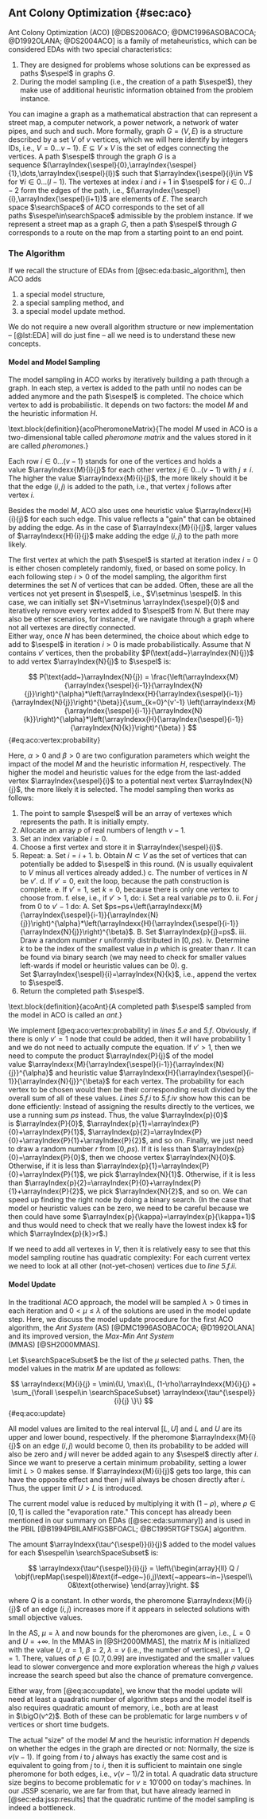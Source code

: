 ## Ant Colony Optimization {#sec:aco}

Ant Colony Optimization (ACO)&nbsp;[@DBS2006ACO; @DMC1996ASOBACOCA; @D1992OLANA; @DS2004ACO] is a family of metaheuristics, which can be considered EDAs with two special characteristics:

1. They are designed for problems whose solutions can be expressed as paths&nbsp;$\sespel$ in graphs&nbsp;$G$.
2. During the model sampling (i.e., the creation of a path&nbsp;$\sespel$), they make use of additional heuristic information obtained from the problem instance.

You can imagine a graph as a mathematical abstraction that can represent a street map, a computer network, a power network, a network of water pipes, and such and such.
More formally, graph&nbsp;$G=(V,E)$ is a structure described by a set&nbsp;$V$ of&nbsp;$v$ vertices, which we will here identify by integers IDs, i.e., $V=0\dots{v-1}\}$.
$E\subseteq V\times V$ is the set of edges connecting the vertices.
A path&nbsp;$\sespel$ through the graph&nbsp;$G$ is a sequence&nbsp;$(\arrayIndex{\sespel}{0},\arrayIndex{\sespel}{1},\dots,\arrayIndex{\sespel}{l})$ such that&nbsp;$\arrayIndex{\sespel}{i}\in V$ for $\forall i\in 0\dots(l-1)$.
The vertexes at index&nbsp;$i$ and&nbsp;$i+1$ in&nbsp;$\sespel$ for&nbsp;$i\in 0\dots{l-2}$ form the edges of the path, i.e., $(\arrayIndex{\sespel}{i},\arrayIndex{\sespel}{i+1})$ are elements of&nbsp;$E$.
The search space&nbsp;$\searchSpace$ of ACO corresponds to the set of all paths&nbsp;$\sespel\in\searchSpace$ admissible by the problem instance.
If we represent a street map as a graph&nbsp;$G$, then a path&nbsp;$\sespel$ through&nbsp;$G$ corresponds to a route on the map from a starting point to an end point.

### The Algorithm

If we recall the structure of EDAs from [@sec:eda:basic_algorithm], then ACO adds

1. a special model structure,
2. a special sampling method, and
3. a special model update method.

We do not require a new overall algorithm structure or new implementation &ndash; [@lst:EDA] will do just fine &ndash; all we need is to understand these new concepts.

#### Model and Model Sampling

The model sampling in ACO works by iteratively building a path through a graph.
In each step, a vertex is added to the path until no nodes can be added anymore and the path&nbsp;$\sespel$ is completed.
The choice which vertex to add is probabilistic.
It depends on two factors: the model&nbsp;$M$ and the heuristic information&nbsp;$H$.

\text.block{definition}{acoPheromoneMatrix}{The model&nbsp;$M$ used in ACO is a two-dimensional table called *pheromone matrix* and the values stored in it are called&nbsp;*pheromones*.}

Each row&nbsp;$i\in 0\dots(v-1)$ stands for one of the vertices and holds a value&nbsp;$\arrayIndexx{M}{i}{j}$ for each other vertex&nbsp;$j\in 0\dots(v-1)$ with&nbsp;$j\neq i$.
The higher the value&nbsp;$\arrayIndexx{M}{i}{j}$, the more likely should it be that the edge&nbsp;$(i,j)$ is added to the path, i.e., that vertex&nbsp;$j$ follows after vertex&nbsp;$i$.

Besides the model&nbsp;$M$, ACO also uses one heuristic value&nbsp;$\arrayIndexx{H}{i}{j}$ for each such edge.
This value reflects a "gain" that can be obtained by adding the edge.
As in the case of&nbsp;$\arrayIndexx{M}{i}{j}$, larger values of&nbsp;$\arrayIndexx{H}{i}{j}$ make adding the edge&nbsp;$(i,j)$ to the path more likely.

The first vertex at which the path&nbsp;$\sespel$ is started at iteration index&nbsp;$i=0$ is either chosen completely randomly, fixed, or based on some policy.
In each following step&nbsp;$i>0$ of the model sampling, the algorithm first determines the set&nbsp;$N$ of vertices that can be added.
Often, these are all the vertices not yet present in&nbsp;$\sespel$, i.e., $V\setminus \sespel$.
In this case, we can initially set $N=V\setminus \arrayIndex{\sespel}{0}$ and iteratively remove every vertex added to&nbsp;$\sespel$ from&nbsp;$N$.
But there may also be other scenarios, for instance, if we navigate through a graph where not all vertexes are directly connected.  
Either way, once&nbsp;$N$ has been determined, the choice about which edge to add to&nbsp;$\sespel$ in iteration&nbsp;$i>0$ is made probabilistically.
Assume that&nbsp;$N$ contains&nbsp;$v'$ vertices, then the probability&nbsp;$P(\text{add~}\arrayIndex{N}{j})$ to add vertex&nbsp;$\arrayIndex{N}{j}$ to&nbsp;$\sespel$ is:

$$ P(\text{add~}\arrayIndex{N}{j}) = \frac{\left(\arrayIndexx{M}{\arrayIndex{\sespel}{i-1}}{\arrayIndex{N}{j}}\right)^{\alpha}*\left(\arrayIndexx{H}{\arrayIndex{\sespel}{i-1}}{\arrayIndex{N}{j}}\right)^{\beta}}{\sum_{k=0}^{v'-1} \left(\arrayIndexx{M}{\arrayIndex{\sespel}{i-1}}{\arrayIndex{N}{k}}\right)^{\alpha}*\left(\arrayIndexx{H}{\arrayIndex{\sespel}{i-1}}{\arrayIndex{N}{k}}\right)^{\beta} } $$ {#eq:aco:vertex:probability}

Here, $\alpha>0$ and $\beta>0$ are two configuration parameters which weight the impact of the model&nbsp;$M$ and the heuristic information&nbsp;$H$, respectively.
The higher the model and heuristic values for the edge from the last-added vertex&nbsp;$\arrayIndex{\sespel}{i}$ to a potential next vertex&nbsp;$\arrayIndex{N}{j}$, the more likely it is selected.
The model sampling then works as follows:

1. The point to sample&nbsp;$\sespel$ will be an array of vertexes which represents the path. It is initially empty.
2. Allocate an array&nbsp;$p$ of real numbers of length&nbsp;$v-1$. 
3. Set an index variable&nbsp;$i=0$.
4. Choose a first vertex and store it in&nbsp;$\arrayIndex{\sespel}{i}$.
5. Repeat:
    a. Set&nbsp;$i=i+1$.
    b. Obtain $N\subset V$&nbsp;as the set of vertices that can potentially be added to&nbsp;$\sespel$ in this round. ($N$&nbsp;is usually equivalent to&nbsp;$V$ minus all vertices already added.)
    c. The number of vertices in&nbsp;$N$ be&nbsp;$v'$.
    d. If&nbsp;$v'=0$, exit the loop, because the path construction is complete.
    e. If&nbsp;$v'=1$, set $k=0$, because there is only one vertex to choose from.
    f. else, i.e., if $v'>1$, do:
       i. Set a real variable&nbsp;$ps$ to&nbsp;$0$.
       ii. For $j$ from $0$ to $v'-1$ do:
          A. Set $ps=ps+\left(\arrayIndexx{M}{\arrayIndex{\sespel}{i-1}}{\arrayIndex{N}{j}}\right)^{\alpha}*\left(\arrayIndexx{H}{\arrayIndex{\sespel}{i-1}}{\arrayIndex{N}{j}}\right)^{\beta}$.
          B. Set $\arrayIndex{p}{j}=ps$.
       iii. Draw a random number&nbsp;$r$ uniformly distributed in $[0,ps)$.
       iv. Determine $k$&nbsp;to be the index of the smallest value in&nbsp;$p$ which is greater than&nbsp;$r$. It can be found via binary search (we may need to check for smaller values left-wards if model or heuristic values can be&nbsp;0).
    g. Set&nbsp;$\arrayIndex{\sespel}{i}=\arrayIndex{N}{k}$, i.e., append the vertex to&nbsp;$\sespel$.
6. Return the completed path&nbsp;$\sespel$.

\text.block{definition}{acoAnt}{A completed path&nbsp;$\sespel$ sampled from the model in ACO is called an *ant*.}

We implement [@eq:aco:vertex:probability] in *lines&nbsp;5.e* and&nbsp;*5.f*.
Obviously, if there is only $v'=1$ node that could be added, then it will have probability&nbsp;1 and we do not need to actually compute the equation.
If $v'>1$, then we need to compute the product&nbsp;$\arrayIndex{P}{j}$ of the model value&nbsp;$\arrayIndexx{M}{\arrayIndex{\sespel}{i-1}}{\arrayIndex{N}{j}}^{\alpha}$ and heuristic value&nbsp;$\arrayIndexx{H}{\arrayIndex{\sespel}{i-1}}{\arrayIndex{N}{j}}^{\beta}$ for each vertex.
The probability for each vertex to be chosen would then be their corresponding result divided by the overall sum of all of these values.
*Lines&nbsp;5.f.i* to&nbsp;*5.f.iv* show how this can be done efficiently:
Instead of assigning the results directly to the vertices, we use a running sum&nbsp;$ps$ instead.
Thus, the value&nbsp;$\arrayIndex{p}{0}$ is&nbsp;$\arrayIndex{P}{0}$, $\arrayIndex{p}{1}=\arrayIndex{P}{0}+\arrayIndex{P}{1}$, $\arrayIndex{p}{2}=\arrayIndex{P}{0}+\arrayIndex{P}{1}+\arrayIndex{P}{2}$, and so on.
Finally, we just need to draw a random number&nbsp;$r$ from&nbsp;$[0,ps)$.
If it is less than&nbsp;$\arrayIndex{p}{0}=\arrayIndex{P}{0}$, then we choose vertex&nbsp;$\arrayIndex{N}{0}$.
Otherwise, if it is less than&nbsp;$\arrayIndex{p}{1}=\arrayIndex{P}{0}+\arrayIndex{P}{1}$, we pick&nbsp;$\arrayIndex{N}{1}$.
Otherwise, if it is less than&nbsp;$\arrayIndex{p}{2}=\arrayIndex{P}{0}+\arrayIndex{P}{1}+\arrayIndex{P}{2}$, we pick&nbsp;$\arrayIndex{N}{2}$, and so on.
We can speed up finding the right node by doing a binary search.
(In the case that model or heuristic values can be zero, we need to be careful because we then could have some&nbsp;$\arrayIndex{p}{\kappa}=\arrayIndex{p}{\kappa+1}$ and thus would need to check that we really have the lowest index&nbsp;k$ for which&nbsp;$\arrayIndex{p}{k}>r$.)

If we need to add all vertexes in&nbsp;$V$, then it is relatively easy to see that this model sampling routine has quadratic complexity:
For each current vertex we need to look at all other (not-yet-chosen) vertices due to *line&nbsp;5.f.ii*.

#### Model Update

In the traditional ACO approach, the model will be sampled&nbsp;$\lambda>0$ times in each iteration and&nbsp;$0<\mu\leq \lambda$ of the solutions are used in the model update step.
Here, we discuss the model update procedure for the first ACO algorithm, the *Ant System* (AS)&nbsp;[@DMC1996ASOBACOCA; @D1992OLANA] and its improved version, the *Max-Min Ant System* (MMAS)&nbsp;[@SH2000MMAS].

Let $\searchSpaceSubset$&nbsp;be the list of the&nbsp;$\mu$ selected paths.
Then, the model values in the matrix&nbsp;$M$ are updated as follows:

$$ \arrayIndexx{M}{i}{j} = \min\{U, \max\{L, (1-\rho)\arrayIndexx{M}{i}{j} + \sum_{\forall \sespel\in \searchSpaceSubset} \arrayIndexx{\tau^{\sespel}}{i}{j} \}\} $$ {#eq:aco:update}

All model values are limited to the real interval&nbsp;$[L,U]$ and&nbsp;$L$ and&nbsp;$U$ are its upper and lower bound, respectively.
If the pheromone&nbsp;$\arrayIndexx{M}{i}{j}$  on an edge&nbsp;$(i,j)$ would become&nbsp;0, then its probability to be added will also be zero and&nbsp;$j$ will never be added again to any&nbsp;$\sespel$ directly after&nbsp;$i$.
Since we want to preserve a certain minimum probability, setting a lower limit&nbsp;$L>0$ makes sense.
If&nbsp;$\arrayIndexx{M}{i}{j}$ gets too large, this can have the opposite effect and then&nbsp;$j$ will always be chosen directly after&nbsp;$i$.
Thus, the upper limit&nbsp;$U>L$ is introduced.
 
The current model value is reduced by multiplying it with $(1-\rho)$, where $\rho\in[0,1]$&nbsp;is called the "evaporation rate."
This concept has already been mentioned in our summary on EDAs ([@sec:eda:summary]) and is used in the PBIL&nbsp;[@B1994PBILAMFIGSBFOACL; @BC1995RTGFTSGA] algorithm.

The amount&nbsp;$\arrayIndexx{\tau^{\sespel}}{i}{j}$ added to the model values for each&nbsp;$\sespel\in \searchSpaceSubset$ is:

$$ \arrayIndexx{\tau^{\sespel}}{i}{j} = \left\{\begin{array}{ll}
Q / \objf(\repMap(\sespel))&\text{if~edge~}(i,j)\text{~appears~in~}\sespel\\
0&\text{otherwise}
\end{array}\right. $$

where $Q$&nbsp;is a constant.
In other words, the pheromone&nbsp;$\arrayIndexx{M}{i}{j}$ of an edge&nbsp;$(i,j)$ increases more if it appears in selected solutions with small objective values.

In the AS, $\mu=\lambda$ and now bounds for the pheromones are given, i.e., $L=0$ and $U=+\infty$.
In the MMAS in&nbsp;[@SH2000MMAS], the matrix&nbsp;$M$ is initialized with the value&nbsp;$U$, $\alpha=1$, $\beta=2$, $\lambda=v$ (i.e., the number of vertices), $\mu=1$, $Q=1$.
There, values of&nbsp;$\rho\in[0.7,0.99]$ are investigated and the smaller values lead to slower convergence and more exploration whereas the high $\rho$&nbsp;values increase the search speed but also the chance of premature convergence.

Either way, from [@eq:aco:update], we know that the model update will need at least a quadratic number of algorithm steps and the model itself is also requires quadratic amount of memory, i.e., both are at least in&nbsp;$\bigO(v^2)$.
Both of these can be problematic for large numbers&nbsp;$v$ of vertices or short time budgets.

The actual "size" of the model&nbsp;$M$ and the heuristic information&nbsp;$H$ depends on whether the edges in the graph are directed or not:
Normally, the size is $v(v-1)$.
If going from&nbsp;$i$ to&nbsp;$j$ always has exactly the same cost and is equivalent to going from&nbsp;$j$ to&nbsp;$i$, then it is sufficient to maintain one single pheromone for both edges, i.e., $v(v-1)/2$&nbsp;in total.
A quadratic data structure size begins to become problematic for $v\geq 10'000$ on today's machines.
In our JSSP scenario, we are far from that, but have already learned in [@sec:eda:jssp:results] that the quadratic runtime of the model sampling is indeed a bottleneck.
